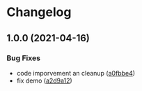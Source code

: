# Changelog

## 1.0.0 (2021-04-16)


### Bug Fixes

* code imporvement an cleanup ([a0fbbe4](https://www.github.com/kissmybutton/motorcortex-textfxs/commit/a0fbbe4479f26229eb783756dad83b9979075fb8))
* fix demo ([a2d9a12](https://www.github.com/kissmybutton/motorcortex-textfxs/commit/a2d9a129001bb792f8de71c8056593801b7de75b))
